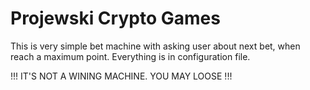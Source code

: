 # Projewski Crypto Games

This is very simple bet machine with asking user about next bet, when reach a maximum point.
Everything is in configuration file.

!!! IT'S NOT A WINING MACHINE. YOU MAY LOOSE !!!
